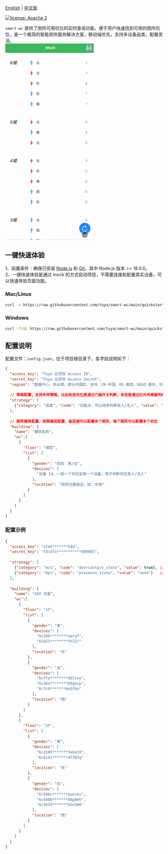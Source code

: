 [English](README.md) | [中文版](README_zh.md)

[![license: Apache 2](https://img.shields.io/badge/license-Apache%202-green)](https://github.com/tuya/smart-wc/blob/main/LICENSE 'License')

`smart-wc` 提供了厕所可用坑位的实时查询功能，便于用户快速找到可用的厕所坑位，是一个极简的智能厕所服务解决方案，移动端优先，支持多设备品类，配置灵活。  
![GIF 演示](./public/demo-zh.gif)

## 一键快速体验
1、前置条件：确保已安装 [Node.js](https://nodejs.org/) 和 [Git](https://git-scm.com/)，其中 Node.js 版本 >= 18.0.0。  
2、一键快速体验是通过 mock 的方式启动项目，不需要连接和配置真实设备，可以快速体验页面功能。

### Mac/Linux
```bash
curl -s https://raw.githubusercontent.com/tuya/smart-wc/main/quickstart.sh | bash
```

### Windows
```bash
curl -fsSL https://raw.githubusercontent.com/tuya/smart-wc/main/quickstart.sh | bash
```

## 配置说明
配置文件：`config.json`，位于项目根目录下，各字段说明如下：
```json
{
  "access_key": "Tuya 云项目 Access ID", 
  "secret_key": "Tuya 云项目 Access Secret",
  "region": "数据中心，非必填，默认中国区，支持：CN-中国、US-美西、UEAZ-美东、EU-欧洲、WEAZ-西欧、IND-印度",

  // 策略配置，支持多种策略，比如有些坑位是通过门磁开关判断，有些是通过红外传感器判断，有些是通过人体存在传感器判断
  "strategy": [
    {"category": "品类", "code": "功能点，可以用来判断有人/无人", "value": "表示无人时候的状态值，表明当前坑位空闲"}
  ],

  // 厕所建筑配置，按照楼层配置，每层楼可以配置多个厕所，每个厕所可以配置多个坑位
  "building": {
    "name": "建筑名称",
    "wc":[
      {
        "floor": "楼层",
        "list": [
          {
            "gender": "性别：男/女",
            "devices": [
              "设备 Id，一般一个坑位安装一个设备，用于判断坑位有人/无人"
            ],
            "location": "厕所位置描述，如：东侧"
          }
        ]
      }
    ]
  }
}
```  

### 配置示例
```json
{
  "access_key": "steh*******h4d",
  "secret_key": "fdcdfa***********080665",

  "strategy": [
    {"category": "mcs", "code": "doorcontact_state", "value": true}, // 门磁设备
    {"category": "hps", "code": "presence_state", "value": "none"}   // 人体存在传感器设备
  ],

  "building": {
    "name": "XXX 大厦",
    "wc":[
      {
        "floor": "1F",
        "list": [
          {
            "gender": "男",
            "devices": [
              "6c196********ewry7",
              "6cb23********fn72r"
            ],
            "location": "东"
          },
          {
            "gender": "女",
            "devices": [
              "6cffe********ddlsoo",
              "6c16a********69gecp",
              "6c7c0*******6e5fhn"
            ],
            "location": "西"
          }
        ]
      },
      {
        "floor": "2F",
        "list": [
          {
            "gender": "男",
            "devices": [
              "6c1588*******3akat8",
              "6c61d1*******47387q"
            ],
            "location": "东"
          },
          {
            "gender": "女",
            "devices": [
              "6c590c*******6aereu",
              "6c549b*******86p0eh",
              "6c3629*******b5e3m6"
            ],
            "location": "西"
          }
        ]
      }
    ]
  }
}
```